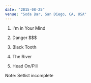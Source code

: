 ```yaml
---
date: "2015-08-25"
venue: "Soda Bar, San Diego, CA, USA"
---
```


 1. I'm in Your Mind

 2. Danger $$$

 3. Black Tooth

 4. The River

 5. Head On/Pill


Note: Setlist incomplete
